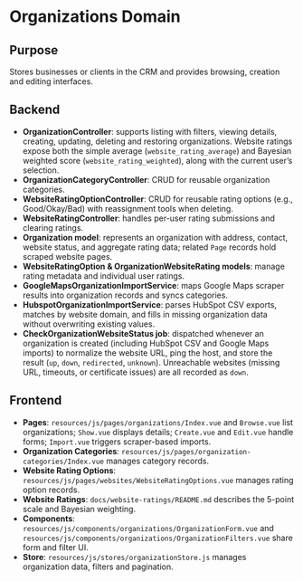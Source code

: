 # Organizations Domain

## Purpose
Stores businesses or clients in the CRM and provides browsing, creation and editing interfaces.

## Backend
- **OrganizationController**: supports listing with filters, viewing details, creating, updating, deleting and restoring organizations. Website ratings expose both the simple average (`website_rating_average`) and Bayesian weighted score (`website_rating_weighted`), along with the current user’s selection.
- **OrganizationCategoryController**: CRUD for reusable organization categories.
- **WebsiteRatingOptionController**: CRUD for reusable rating options (e.g., Good/Okay/Bad) with reassignment tools when deleting.
- **WebsiteRatingController**: handles per-user rating submissions and clearing ratings.
- **Organization model**: represents an organization with address, contact, website status, and aggregate rating data; related `Page` records hold scraped website pages.
- **WebsiteRatingOption & OrganizationWebsiteRating models**: manage rating metadata and individual user ratings.
- **GoogleMapsOrganizationImportService**: maps Google Maps scraper results into organization records and syncs categories.
- **HubspotOrganizationImportService**: parses HubSpot CSV exports, matches by website domain, and fills in missing organization data without overwriting existing values.
- **CheckOrganizationWebsiteStatus job**: dispatched whenever an organization is created (including HubSpot CSV and Google Maps imports) to normalize the website URL, ping the host, and store the result (`up`, `down`, `redirected`, `unknown`). Unreachable websites (missing URL, timeouts, or certificate issues) are all recorded as `down`.

## Frontend
- **Pages**: `resources/js/pages/organizations/Index.vue` and `Browse.vue` list organizations; `Show.vue` displays details; `Create.vue` and `Edit.vue` handle forms; `Import.vue` triggers scraper-based imports.
- **Organization Categories**: `resources/js/pages/organization-categories/Index.vue` manages category records.
- **Website Rating Options**: `resources/js/pages/websites/WebsiteRatingOptions.vue` manages rating option records.
- **Website Ratings**: `docs/website-ratings/README.md` describes the 5-point scale and Bayesian weighting.
- **Components**: `resources/js/components/organizations/OrganizationForm.vue` and `resources/js/components/organizations/OrganizationFilters.vue` share form and filter UI.
- **Store**: `resources/js/stores/organizationStore.js` manages organization data, filters and pagination.
